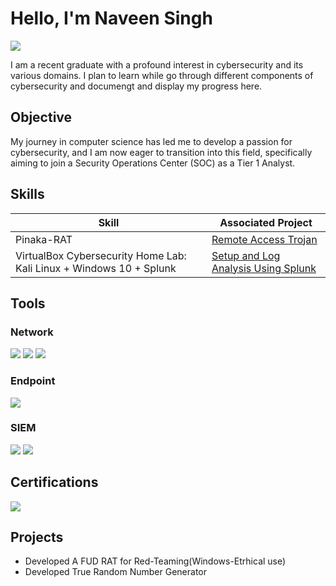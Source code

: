 # Hello, I'm Naveen Singh
<a href="https://www.linkedin.com/in/naveensingh-cybsec"><img src="https://img.shields.io/badge/-LinkedIn-0072b1?&style=for-the-badge&logo=linkedin&logoColor=white" /></a>


I am a recent graduate with a profound interest in cybersecurity and its various domains. I plan to learn while go through different components of cybersecurity and documengt and display my progress here.

## Objective


My journey in computer science has led me to develop a passion for cybersecurity, and I am now eager to transition into this field, specifically aiming to join a Security Operations Center (SOC) as a Tier 1 Analyst.

## Skills

| Skill                                         | Associated Project         |
|-----------------------------------------------|----------------------------|
| Pinaka-RAT                                      | <a href="https://github.com/ObsidianWolfLabs/Pinaka-RAT">Remote Access Trojan</a> |
| VirtualBox Cybersecurity Home Lab: Kali Linux + Windows 10 + Splunk | <a href="https://github.com/ObsidianWolfLabs/Home-Lab">Setup and Log Analysis Using Splunk</a>|


## Tools


### Network
<div>
    <img src="https://img.shields.io/badge/-Wireshark-1679A7?&style=for-the-badge&logo=Wireshark&logoColor=white" />
    <img src="https://img.shields.io/badge/-Suricata-EF3B2D?&style=for-the-badge&logo=Suricata&logoColor=white" />
    <img src="https://img.shields.io/badge/-Zeek-777BB4?&style=for-the-badge&logo=Zeek&logoColor=white" />
</div>

### Endpoint
<div>
    <img src="https://img.shields.io/badge/-Velociraptor-4B275F?&style=for-the-badge&logo=Velociraptor&logoColor=white" />
</div>

### SIEM
<div>
    <img src="https://img.shields.io/badge/-Splunk-000000?&style=for-the-badge&logo=Splunk&logoColor=white" />
    <img src="https://img.shields.io/badge/-Elastic-005571?&style=for-the-badge&logo=Elastic&logoColor=white" />
</div>

## Certifications

<div>
 <img src="https://img.shields.io/badge/SF%20ISO%2FIEC%2027001%20Information%20Security%20Associate%E2%84%A2-000080?style=for-the-badge&logo=SkillFront&logoColor=white" />
</div>

## Projects
- Developed A FUD RAT for Red-Teaming(Windows-Etrhical use)
- Developed True Random Number Generator 





